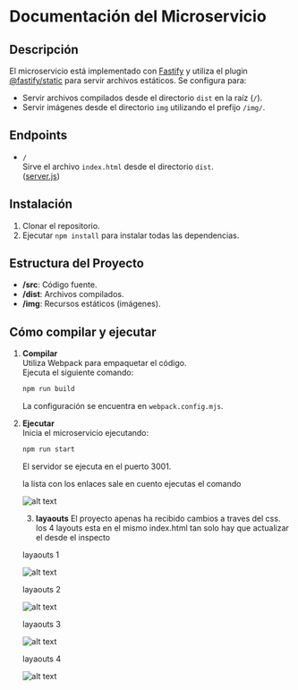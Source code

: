 # Documentación del Microservicio

## Descripción
El microservicio está implementado con [Fastify](https://www.fastify.io/) y utiliza el plugin [@fastify/static](https://github.com/fastify/fastify-static) para servir archivos estáticos. Se configura para:
- Servir archivos compilados desde el directorio `dist` en la raíz (`/`).
- Servir imágenes desde el directorio `img` utilizando el prefijo `/img/`.

## Endpoints
- `/`  
  Sirve el archivo `index.html` desde el directorio `dist`.  
  ([server.js](server.js))

## Instalación
1. Clonar el repositorio.
2. Ejecutar `npm install` para instalar todas las dependencias.

## Estructura del Proyecto
- **/src**: Código fuente.
- **/dist**: Archivos compilados.
- **/img**: Recursos estáticos (imágenes).

## Cómo compilar y ejecutar
1. **Compilar**  
   Utiliza Webpack para empaquetar el código.  
   Ejecuta el siguiente comando:
   ```sh
   npm run build
   ```
   La configuración se encuentra en `webpack.config.mjs`.

2. **Ejecutar**  
   Inicia el microservicio ejecutando:
   ```sh
   npm run start
   ```
   El servidor se ejecuta en el puerto 3001.

   la lista con los enlaces sale en cuento ejecutas el comando 

   ![alt text](image.png)

   3. **layaouts**
   El proyecto apenas ha recibido cambios a traves del css.
   los 4 layouts esta en el mismo index.html tan solo hay que actualizar el desde el inspecto 

   layaouts 1

    ![alt text](image-2.png)

   layaouts 2

    ![alt text](image-3.png)

   layaouts 3

    ![alt text](image-4.png)

   layaouts 4

   ![alt text](image-1.png)
